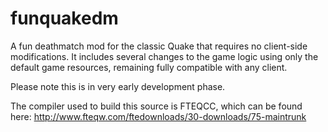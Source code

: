 funquakedm
==========

A fun deathmatch mod for the classic Quake that requires no client-side modifications.
It includes several changes to the game logic using only the default game resources, remaining fully compatible with any client.

Please note this is in very early development phase.

The compiler used to build this source is FTEQCC, which can be found here: http://www.fteqw.com/ftedownloads/30-downloads/75-maintrunk